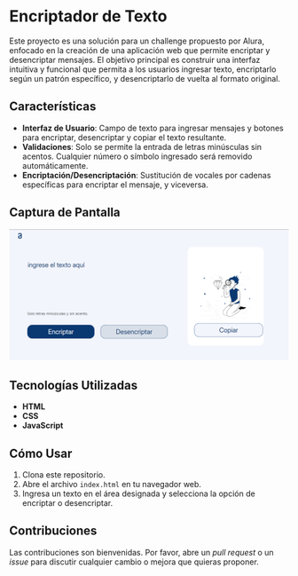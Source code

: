 # Encriptador de Texto

Este proyecto es una solución para un challenge propuesto por Alura, enfocado en la creación de una aplicación web que permite encriptar y desencriptar mensajes. El objetivo principal es construir una interfaz intuitiva y funcional que permita a los usuarios ingresar texto, encriptarlo según un patrón específico, y desencriptarlo de vuelta al formato original.

## Características

- **Interfaz de Usuario**: Campo de texto para ingresar mensajes y botones para encriptar, desencriptar y copiar el texto resultante.
- **Validaciones**: Solo se permite la entrada de letras minúsculas sin acentos. Cualquier número o símbolo ingresado será removido automáticamente.
- **Encriptación/Desencriptación**: Sustitución de vocales por cadenas específicas para encriptar el mensaje, y viceversa.

## Captura de Pantalla

![Captura del Proyecto](imagenes/Capture.png)

## Tecnologías Utilizadas

- **HTML**
- **CSS**
- **JavaScript**

## Cómo Usar

1. Clona este repositorio.
2. Abre el archivo `index.html` en tu navegador web.
3. Ingresa un texto en el área designada y selecciona la opción de encriptar o desencriptar.

## Contribuciones

Las contribuciones son bienvenidas. Por favor, abre un *pull request* o un *issue* para discutir cualquier cambio o mejora que quieras proponer.

